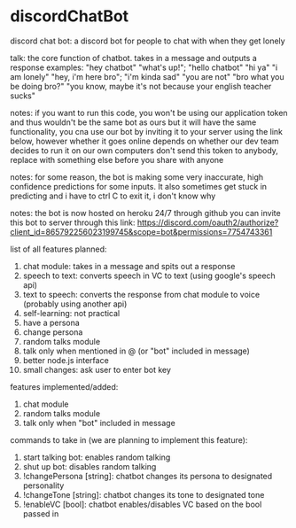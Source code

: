 # discordChatBot
discord chat bot: a discord bot for people to chat with when they get lonely

talk: the core function of chatbot. takes in a message and outputs a response
examples: "hey chatbot" "what's up!"; "hello chatbot" "hi ya"
"i am lonely" "hey, i'm here bro"; "i'm kinda sad" "you are not"
"bro what you be doing bro?" "you know, maybe it's not because your english teacher sucks"

notes: if you want to run this code, you won't be using our application token and thus wouldn't be the same bot as ours
but it will have the same functionality, you cna use our bot by inviting it to your server using the link below, however
whether it goes online depends on whether our dev team decides to run it on our own computers
don't send this token to anybody, replace with something else before you share with anyone

notes: for some reason, the bot is making some very inaccurate, high confidence predictions for some inputs.
It also sometimes get stuck in predicting and i have to ctrl C to exit it, i don't know why

notes: the bot is now hosted on heroku 24/7 through github
you can invite this bot to server through this link: https://discord.com/oauth2/authorize?client_id=865792256023199745&scope=bot&permissions=7754743361

list of all features planned:
1. chat module: takes in a message and spits out a response
2. speech to text: converts speech in VC to text (using google's speech api)
3. text to speech: converts the response from chat module to voice (probably using another api)
4. self-learning: not practical
5. have a persona
6. change persona
7. random talks module
8. talk only when mentioned in @ (or "bot" included in message)
9. better node.js interface
10. small changes: ask user to enter bot key

features implemented/added:
1. chat module
2. random talks module
3. talk only when "bot" included in message

commands to take in (we are planning to implement this feature):

1. start talking bot: enables random talking
2. shut up bot: disables random talking
3. !changePersona [string]: chatbot changes its persona to designated personality
4. !changeTone [string]: chatbot changes its tone to designated tone
5. !enableVC [bool]: chatbot enables/disables VC based on the bool passed in